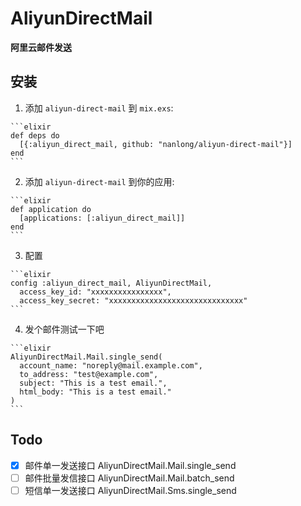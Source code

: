 # AliyunDirectMail

**阿里云邮件发送**

## 安装

  1. 添加 `aliyun-direct-mail` 到 `mix.exs`:

    ```elixir
    def deps do
      [{:aliyun_direct_mail, github: "nanlong/aliyun-direct-mail"}]
    end
    ```

  2. 添加 `aliyun-direct-mail` 到你的应用:

    ```elixir
    def application do
      [applications: [:aliyun_direct_mail]]
    end
    ```

  3. 配置

    ```elixir
    config :aliyun_direct_mail, AliyunDirectMail,
      access_key_id: "xxxxxxxxxxxxxxxx",
      access_key_secret: "xxxxxxxxxxxxxxxxxxxxxxxxxxxxxx"
    ```

  4. 发个邮件测试一下吧

    ```elixir
    AliyunDirectMail.Mail.single_send(
      account_name: "noreply@mail.example.com",
      to_address: "test@example.com",
      subject: "This is a test email.",
      html_body: "This is a test email."
    )
    ```

## Todo
- [x] 邮件单一发送接口 AliyunDirectMail.Mail.single_send
- [ ] 邮件批量发信接口 AliyunDirectMail.Mail.batch_send
- [ ] 短信单一发送接口 AliyunDirectMail.Sms.single_send
